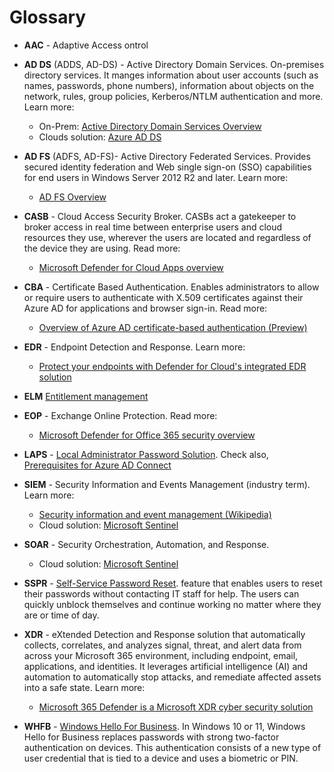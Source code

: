 # Glossary

- **AAC** - Adaptive Access ontrol
- **AD DS** (ADDS, AD-DS) - Active Directory Domain Services. On-premises directory services. It manges information about user accounts (such as names, passwords, phone numbers), information about objects on the network, rules, group policies, Kerberos/NTLM authentication and more.  Learn more:
  - On-Prem: [Active Directory Domain Services Overview](https://docs.microsoft.com/windows-server/identity/ad-ds/get-started/virtual-dc/active-directory-domain-services-overview)
  - Clouds solution: [Azure AD DS](https://docs.microsoft.com/azure/active-directory-domain-services/overview)

- **AD FS** (ADFS, AD-FS)- Active Directory Federated Services. Provides secured identity federation and Web single sign-on (SSO) capabilities for end users in Windows Server 2012 R2 and later. Learn more:
  - [AD FS Overview](https://docs.microsoft.com/windows-server/identity/ad-fs/ad-fs-overview)

- **CASB** - Cloud Access Security Broker. CASBs act a gatekeeper to broker access in real time between enterprise users and cloud resources they use, wherever the users are located and regardless of the device they are using. Read more:
  - [Microsoft Defender for Cloud Apps overview](https://docs.microsoft.com/defender-cloud-apps/what-is-defender-for-cloud-apps#what-is-a-casb)

- **CBA** - Certificate Based Authentication. Enables administrators to allow or require users to authenticate with X.509 certificates against their Azure AD for applications and browser sign-in. Read more:
  - [Overview of Azure AD certificate-based authentication (Preview)](https://docs.microsoft.com/azure/active-directory/authentication/concept-certificate-based-authentication)

- **EDR** - Endpoint Detection and Response. Learn more:
  - [Protect your endpoints with Defender for Cloud's integrated EDR solution](https://docs.microsoft.com/azure/defender-for-cloud/integration-defender-for-endpoint)

- **ELM** [Entitlement management](./governance.md)

- **EOP** - Exchange Online Protection. Read more:
  - [Microsoft Defender for Office 365 security overview](https://docs.microsoft.com/microsoft-365/security/office-365-security/overview)

- **LAPS** - [Local Administrator Password Solution](https://support.microsoft.com/topic/microsoft-security-advisory-local-administrator-password-solution-laps-now-available-may-1-2015-404369c3-ea1e-80ff-1e14-5caafb832f53). Check also, [Prerequisites for Azure AD Connect](https://docs.microsoft.com/azure/active-directory/hybrid/how-to-connect-install-prerequisites)

- **SIEM** - Security Information and Events Management (industry term). Learn more:
  - [Security information and event management (Wikipedia)](https://en.wikipedia.org/wiki/Security_information_and_event_management)
  - Cloud solution: [Microsoft Sentinel](https://docs.microsoft.com/azure/sentinel/overview)

- **SOAR** - Security Orchestration, Automation, and Response. 
  - Cloud solution: [Microsoft Sentinel](https://docs.microsoft.com/azure/sentinel/overview)

- **SSPR** - [Self-Service Password Reset](https://docs.microsoft.com/azure/active-directory/authentication/howto-sspr-deployment). feature that enables users to reset their passwords without contacting IT staff for help. The users can quickly unblock themselves and continue working no matter where they are or time of day. 

- **XDR** - eXtended Detection and Response solution that automatically collects, correlates, and analyzes signal, threat, and alert data from across your Microsoft 365 environment, including endpoint, email, applications, and identities. It leverages artificial intelligence (AI) and automation to automatically stop attacks, and remediate affected assets into a safe state. Learn more:
    
  - [Microsoft 365 Defender is a Microsoft XDR cyber security solution](https://docs.microsoft.com/microsoft-365/security/defender/eval-overview#microsoft-365-defender-is-a-microsoft-xdr-cyber-security-solution)

- **WHFB** - [Windows Hello For Business](https://docs.microsoft.com/windows/security/identity-protection/hello-for-business/hello-overview). In Windows 10 or 11, Windows Hello for Business replaces passwords with strong two-factor authentication on devices. This authentication consists of a new type of user credential that is tied to a device and uses a biometric or PIN. 